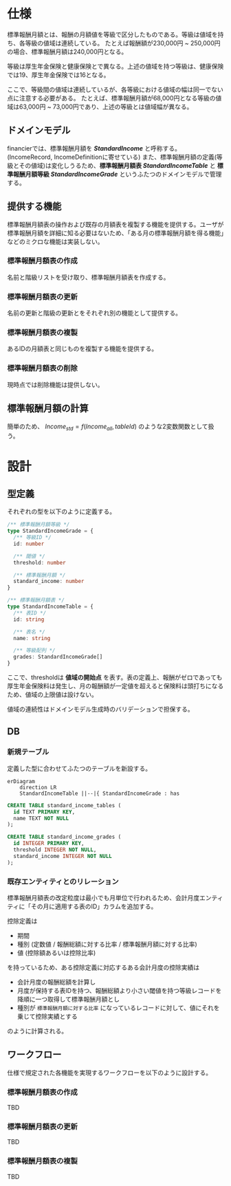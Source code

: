 # 仕様

標準報酬月額とは、報酬の月額値を等級で区分したものである。等級は値域を持ち、各等級の値域は連続している。
たとえば報酬額が230,000円 ~ 250,000円の場合、標準報酬月額は240,000円となる。

等級は厚生年金保険と健康保険とで異なる。上述の値域を持つ等級は、健康保険では19、厚生年金保険では16となる。

ここで、等級間の値域は連続しているが、各等級における値域の幅は同一でない点に注意する必要がある。
たとえば、標準報酬月額が68,000円となる等級の値域は63,000円 ~ 73,000円であり、上述の等級とは値域幅が異なる。

## ドメインモデル

financierでは、標準報酬月額を ***StandardIncome*** と呼称する。(IncomeRecord, IncomeDefinitionに寄せている)
また、標準報酬月額の定義(等級とその値域)は変化しうるため、**標準報酬月額表 *StandardIncomeTable*** と **標準報酬月額等級 *StandardIncomeGrade*** というふたつのドメインモデルで管理する。

## 提供する機能

標準報酬月額表の操作および既存の月額表を複製する機能を提供する。ユーザが標準報酬月額を詳細に知る必要はないため、「ある月の標準報酬月額を得る機能」などのミクロな機能は実装しない。

### 標準報酬月額表の作成

名前と階級リストを受け取り、標準報酬月額表を作成する。

### 標準報酬月額表の更新

名前の更新と階級の更新とをそれぞれ別の機能として提供する。

### 標準報酬月額表の複製

あるIDの月額表と同じものを複製する機能を提供する。

### 標準報酬月額表の削除

現時点では削除機能は提供しない。

## 標準報酬月額の計算

簡単のため、 $Income_{std} = f(Income_{all}, tableId)$ のような2変数関数として扱う。

# 設計

## 型定義

それぞれの型を以下のように定義する。

```ts
/** 標準報酬月額等級 */
type StandardIncomeGrade = {
  /** 等級ID */
  id: number

  /** 閾値 */
  threshold: number

  /** 標準報酬月額 */
  standard_income: number
}
```

```ts
/** 標準報酬月額表 */
type StandardIncomeTable = {
  /** 表ID */
  id: string

  /** 表名 */
  name: string

  /** 等級配列 */
  grades: StandardIncomeGrade[]
}
```

ここで、thresholdは **値域の開始点** を表す。表の定義上、報酬がゼロであっても厚生年金保険料は発生し、月の報酬額が一定値を超えると保険料は頭打ちになるため、値域の上限値は設けない。

値域の連続性はドメインモデル生成時のバリデーションで担保する。

## DB

### 新規テーブル

定義した型に合わせてふたつのテーブルを新設する。

```mermaid
erDiagram
    direction LR
    StandardIncomeTable ||--|{ StandardIncomeGrade : has
```

```sql
CREATE TABLE standard_income_tables (
  id TEXT PRIMARY KEY,
  name TEXT NOT NULL
);
```

```sql
CREATE TABLE standard_income_grades (
  id INTEGER PRIMARY KEY,
  threshold INTEGER NOT NULL,
  standard_income INTEGER NOT NULL
);
```

### 既存エンティティとのリレーション

標準報酬月額表の改定粒度は最小でも月単位で行われるため、会計月度エンティティに「その月に適用する表のID」カラムを追加する。

控除定義は

- 期間
- 種別 (定数値 / 報酬総額に対する比率 / 標準報酬月額に対する比率)
- 値 (控除額あるいは控除比率)

を持っているため、ある控除定義に対応するある会計月度の控除実績は

- 会計月度の報酬総額を計算し
- 月度が保持する表IDを持つ、報酬総額より小さい閾値を持つ等級レコードを降順に一つ取得して標準報酬月額とし
- 種別が `標準報酬月額に対する比率` になっているレコードに対して、値にそれを乗じて控除実績とする

のように計算される。

## ワークフロー

仕様で規定された各機能を実現するワークフローを以下のように設計する。

### 標準報酬月額表の作成

TBD

### 標準報酬月額表の更新

TBD

### 標準報酬月額表の複製

TBD

